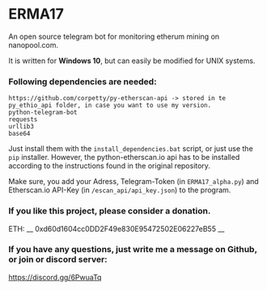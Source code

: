 # ERMA17
An open source telegram bot for monitoring etherum mining on nanopool.com.

It is written for __Windows 10__, but can easily be modified for UNIX systems.

### Following dependencies are needed:
```
https://github.com/corpetty/py-etherscan-api -> stored in te py_ethio_api folder, in case you want to use my version.
python-telegram-bot
requests
urllib3
base64
```
Just install them with the ```install_dependencies.bat``` script, or just use the ```pip``` installer. However, the python-etherscan.io api has to be installed according to the instructions found in the original repository.

Make sure, you add your Adress, Telegram-Token (in ```ERMA17_alpha.py```) and Etherscan.io API-Key (in ```/escan_api/api_key.json```) to the program. 

### If you like this project, please consider a donation.

ETH: __ 0xd60d1604cc0DD2F49e830E95472502E06227eB55 __

### If you have any questions, just write me a message on Github, or join or discord server:
https://discord.gg/6PwuaTq
